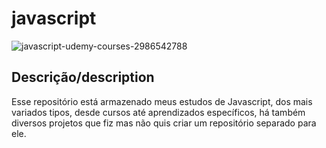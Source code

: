 # javascript

 ![javascript-udemy-courses-2986542788](https://user-images.githubusercontent.com/83728277/189271408-33386b79-38ab-4f3a-a26f-b60eb11979d8.jpg)

 ## Descrição/description
 
 Esse repositório está armazenado meus estudos de Javascript, dos mais variados tipos, desde cursos até aprendizados específicos, há também diversos projetos que fiz mas não quis criar um repositório separado para ele. 
